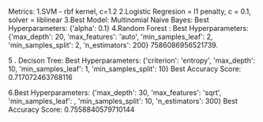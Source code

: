 Metrics:
1.SVM - rbf kernel, c=1.2
2.Logistic Regresion = l1 penalty, c = 0.1, solver = liblinear
3.Best Model: Multinomial Naive Bayes: Best Hyperparameters: {'alpha': 0.1}
4.Random Forest : Best Hyperparameters: {'max_depth': 20, 'max_features': 'auto', 'min_samples_leaf':   2, 'min_samples_split': 2, 'n_estimators': 200}
  7586086956521739.
  
  5 . Decison Tree:
  Best Hyperparameters: {'criterion': 'entropy', 'max_depth': 10, 'min_samples_leaf': 1, 'min_samples_split': 10}
Best Accuracy Score: 0.717072463768116


6.Best Hyperparameters: {'max_depth': 30, 'max_features': 'sqrt', 'min_samples_leaf':   , 'min_samples_split': 10, 'n_estimators': 300}
  Best Accuracy Score: 0.7558840579710144
